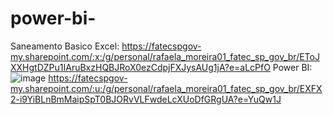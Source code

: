 # power-bi-
Saneamento Basico
Excel: https://fatecspgov-my.sharepoint.com/:x:/g/personal/rafaela_moreira01_fatec_sp_gov_br/EToJXXHgtDZPu1IAruBxzHQBJRoX0ezCdpjFXJysAUg1jA?e=aLcPfO
Power BI: ![image](https://github.com/user-attachments/assets/107620e2-339d-4f8b-bd03-cd199b37a3fd)
https://fatecspgov-my.sharepoint.com/:u:/g/personal/rafaela_moreira01_fatec_sp_gov_br/EXFX2-i9YiBLnBmMaipSpT0BJORvVLFwdeLcXUoDfGRgUA?e=YuQw1J
